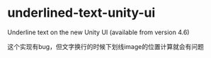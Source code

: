 # underlined-text-unity-ui
Underline text on the new Unity UI (available from version 4.6)

这个实现有bug，但文字换行的时候下划线image的位置计算就会有问题
